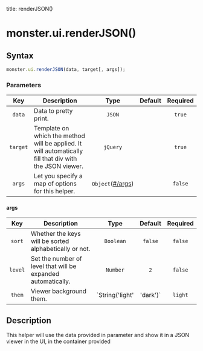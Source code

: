 title: renderJSON()

# monster.ui.renderJSON()

## Syntax
```javascript
monster.ui.renderJSON(data, target[, args]);
```

### Parameters
Key | Description | Type | Default | Required
:-: | --- | :-: | :-: | :-:
`data` | Data to pretty print. | `JSON` | | `true`
`target` | Template on which the method will be applied. It will automatically fill that div with the JSON viewer. | `jQuery` | | `true`
`args` | Let you specify a map of options for this helper. | `Object`([#/args](#args)) | | `false`

#### args
Key | Description | Type | Default | Required
:-: | --- | :-: | :-: | :-:
`sort` |  Whether the keys will be sorted alphabetically or not. | `Boolean` | `false` | `false`
`level` | Set the number of level that will be expanded automatically. | `Number` | `2` | `false`
`them` | Viewer background them. | `String('light' | 'dark')` | `light` | `false`

## Description
This helper will use the data provided in parameter and show it in a JSON viewer in the UI, in the container provided

